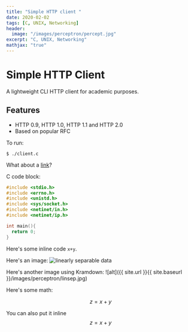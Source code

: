 ```yaml
---
title: "Simple HTTP client "
date: 2020-02-02
tags: [C, UNIX, Networking]
header:
  image: "/images/perceptron/percept.jpg"
excerpt: "C, UNIX, Networking"
mathjax: "true"
---
```


# Simple HTTP Client

A lightweight CLI HTTP client for academic purposes.

## Features

  - HTTP 0.9, HTTP 1.0, HTTP 1.1 and HTTP 2.0 
  - Based on popular RFC

To run:
```
$ ./client.c
```

What about a [link](https://github.com/)?

C code block:
```c
#include <stdio.h>
#include <errno.h>
#include <unistd.h>
#include <sys/socket.h>
#include <netinet/in.h>
#include <netinet/ip.h>

int main(){
  return 0;
}
```

Here's some inline code `x+y`.

Here's an image:
<img src="{{ site.url }}{{ site.baseurl }}/images/perceptron/linsep.jpg" alt="linearly separable data">

Here's another image using Kramdown:
![alt]({{ site.url }}{{ site.baseurl }}/images/perceptron/linsep.jpg)

Here's some math:

$$z=x+y$$

You can also put it inline $$z=x+y$$
